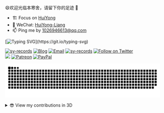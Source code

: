 😄欢迎光临本寒舍，请留下你的足迹 👋

- 🏗 Focus on [HuiYong](https://huiyong.online)
- 💬 WeChat: [HuiYong-Liang](HuiYong-Liang)
- 📫 Ping me by [1026946613@qq.com](1026946613@qq.com)

[![Typing SVG](https://readme-typing-svg.herokuapp.com?color=%2336BCF7&center=true&vCenter=true&width=600&lines=Hi+there+👋,+I+am+梁惠涌.+Welcome+to+My+Github!)](https://git.io/typing-svg)

<!--
<div>
  <img align="left" src="https://github-readme-stats.vercel.app/api/top-langs/?username=lianghuiyong&hide=less,scss,css,html" />
</div>
<div>
  <img align="right" src="https://github-readme-stats.vercel.app/api?username=lianghuiyong&show_icons=true&icon_color=ad0d52&text_color=24292e&bg_color=ffffff&hide_title=true&count_private=true&include_all_commits=true" />
</div>
-->

<a href="https://github.com/sy-records"><img src="https://komarev.com/ghpvc/?username=sy-records" alt="sy-records" /></a>
<a href="https://qq52o.me"><img src="https://img.shields.io/badge/Blog-qq52o.me-blue?logo=wordpress" alt="Blog" /></a>
<a href="mailto:lufei@php.net"><img src="https://img.shields.io/badge/Email-lufei@php.net-blue?logo=gmail" alt="Email" /></a>
<a href="https://cdn.jsdelivr.net/gh/sy-records/staticfile/images/202012/wechat_white.png" title="点击查看公众号二维码"><img src="https://img.shields.io/badge/%E5%85%AC%E4%BC%97%E5%8F%B7-%E9%B2%81%E9%A3%9E-07C160?logo=WeChat" alt="sy-records" /></a>
<a href="https://twitter.com/intent/follow?screen_name=lufeidot"><img src="https://img.shields.io/twitter/follow/lufeidot.svg?style=social&label=Follow%20@lufeidot" alt="Follow on Twitter"></a>  
<a href="https://donate.qq52o.me/"><img src="https://img.shields.io/badge/Sponsor%20Me-grey?logo=githubsponsors" /></a>
<a href="https://www.patreon.com/lufei"><img src="https://img.shields.io/badge/Patreon-lufei-f96854?logo=patreon&logoColor=white" alt="Patreon" /></a>
<a href="https://www.paypal.me/lufeidot"><img src="https://img.shields.io/badge/PayPal-lufeidot-00457C?logo=paypal&logoColor=white" alt="PayPal" /></a>

[![GitHub Snake Light](https://raw.githubusercontent.com/lianghuiyong/lianghuiyong/output/github-contribution-grid-snake.svg)](https://github.com/lianghuiyong)

<details>
<summary>😎 View my contributions in 3D</summary>

![](https://raw.githubusercontent.com/lianghuiyong/lianghuiyong/profile-3d-contrib/profile-green.svg#gh-light-mode-only)
![](https://raw.githubusercontent.com/lianghuiyong/lianghuiyong/profile-3d-contrib/profile-night-green.svg#gh-dark-mode-only)

</details>

<!--
( ๑ˊ•̥▵•)੭₎₎ Welcome to follow me and give me a star :)
-->

<!--
**lianghuiyong/lianghuiyong** is a ✨ _special_ ✨ repository because its `README.md` (this file) appears on your GitHub profile.

Here are some ideas to get you started:

- 🔭 I’m currently working on ...
- 🌱 I’m currently learning ...
- 👯 I’m looking to collaborate on ...
- 🤔 I’m looking for help with ...
- 💬 Ask me about ...
- 📫 How to reach me: ...
- 😄 Pronouns: ...
- ⚡ Fun fact: ...
-->
